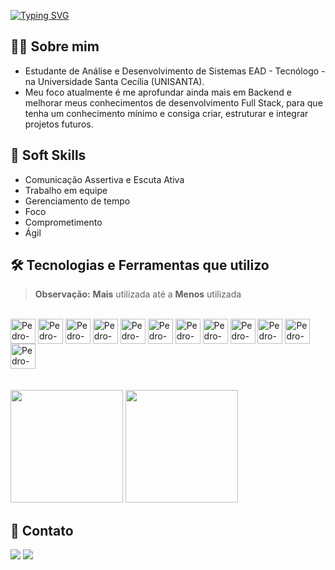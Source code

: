 [![Typing SVG](https://readme-typing-svg.demolab.com?font=Fira+Code&size=20&duration=7000&pause=1000&color=F7F7F7&random=false&width=435&lines=Bem+Vindo,+eu+sou+o+Pedro+Dias)](https://git.io/typing-svg)

## 🙋‍♂️ Sobre mim
- Estudante de Análise e Desenvolvimento de Sistemas EAD - Tecnólogo - na Universidade Santa Cecília (UNISANTA).
- Meu foco atualmente é me aprofundar ainda mais em Backend e melhorar meus conhecimentos de desenvolvimento Full Stack, para que tenha um conhecimento mínimo e consiga criar, estruturar e integrar projetos futuros.

## 🧠 Soft Skills
- Comunicação Assertiva e Escuta Ativa
- Trabalho em equipe
- Gerenciamento de tempo
- Foco
- Comprometimento
- Ágil

## 🛠️ Tecnologias e Ferramentas que utilizo
> **Observação:** **Mais** utilizada até a **Menos** utilizada

<div style="display: flex, gap-4 "><br>
  <img align="center" height="40" width="40" alt="Pedro-git" src="https://cdn.jsdelivr.net/gh/devicons/devicon@latest/icons/git/git-original.svg" />
  <img align="center" height="40" width="40" alt="Pedro-java" src="https://cdn.jsdelivr.net/gh/devicons/devicon@latest/icons/java/java-original.svg" />
  <img align="center" height="40" width="40" alt="Pedro-spring" src="https://cdn.jsdelivr.net/gh/devicons/devicon@latest/icons/spring/spring-original-wordmark.svg" />
  <img align="center" height="40" width="40" alt="Pedro-html5" src="https://cdn.jsdelivr.net/gh/devicons/devicon@latest/icons/html5/html5-original.svg" />
  <img align="center" height="40" width="40" alt="Pedro-css3" src="https://cdn.jsdelivr.net/gh/devicons/devicon@latest/icons/css3/css3-original.svg" />
  <img align="center" height="40" width="40" alt="Pedro-typescript" src="https://cdn.jsdelivr.net/gh/devicons/devicon@latest/icons/typescript/typescript-original.svg" />
  <img align="center" height="40" width="40" alt="Pedro-javascript" src="https://cdn.jsdelivr.net/gh/devicons/devicon@latest/icons/javascript/javascript-original.svg" />    
  <img align="center" height="40" width="40" alt="Pedro-react" src="https://cdn.jsdelivr.net/gh/devicons/devicon@latest/icons/react/react-original.svg" />
  <img align="center" height="40" width="40" alt="Pedro-angular" src="https://cdn.jsdelivr.net/gh/devicons/devicon@latest/icons/angular/angular-original.svg" />
  <img align="center" height="40" width="40" alt="Pedro-tailwindcss" src="https://cdn.jsdelivr.net/gh/devicons/devicon@latest/icons/tailwindcss/tailwindcss-original.svg" />
  <img align="center" height="40" width="40" alt="Pedro-sqldb" src="https://cdn.jsdelivr.net/gh/devicons/devicon@latest/icons/azuresqldatabase/azuresqldatabase-original.svg" />
  <img align="center" height="40" width="40" alt="Pedro-csharp" src="https://cdn.jsdelivr.net/gh/devicons/devicon@latest/icons/csharp/csharp-original.svg" />
</div>
<br><br>

<div>
  <img height="180em" src="https://github-readme-stats.vercel.app/api?username=devpedro-dias&show_icons=true&theme=transparent"/>
  <img height="180em" src="https://github-readme-stats.vercel.app/api/top-langs/?username=devpedro-dias&layout=compact&theme=transparent"/>
</div>

## 📲 Contato
<div>
  <a href="https://www.linkedin.com/in/pedro-corchog/" target="_blank"><img src="https://img.shields.io/badge/-LinkedIn-%230077B5?style=for-the-badge&logo=linkedin&logoColor=white" target="_blank"></a>
 <a href = "mailto:pedrocorchogdev@gmail.com"><img src="https://img.shields.io/badge/Gmail-D14836?style=for-the-badge&logo=gmail&logoColor=white"></a>
</div>

